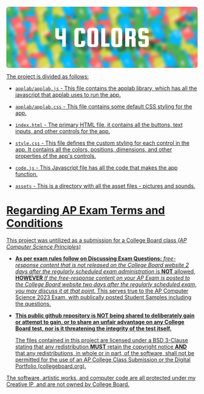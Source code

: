 <a href="#"><img align="center" src="images/logo.png" alt="Preview Screenshot">

The project is divided as follows:

* `applab/applab.js` - This file contains the applab library, which has all the
  javascript that applab uses to run the app. 

* `applab/applab.css` - This file contains some default CSS styling for the app.

* `index.html` - The primary HTML file, it contains all the buttons, text inputs, and other controls for
  the app.

* `style.css` - This file defines the custom styling for each control in the
  app. It contains all the colors, positions, dimensions, and other properties of the app's controls.

* `code.js` - This Javascript file has all the code that makes the app function.

* `assets` - This is a directory with all the asset files - pictures and sounds.

# Regarding AP Exam Terms and Conditions

This project was untilized as a submission for a College Board class *(AP Computer Science Principles)*
* **<ins>As per exam rules follow on Discussing Exam Questions:</ins>** *free-response content that is not released on the College Board website 2 days after the regularly scheduled exam administration* is **NOT** allowed, **HOWEVER** *If the free-response content on your AP Exam is posted to the College Board website two days after the regularly scheduled exam, you may discuss it at that point.* This serves true to the AP Computer Science 2023 Exam, with publically posted Student Samples including the questions.
* **This public github repository is <ins>NOT</ins> being shared to deliberately gain or attempt to gain, or to share an unfair advantage on any College Board test, nor is it threatening the integrity of the test itself.**

   The files contained in this project are <ins>licensed under a BSD 3-Clause</ins> stating that any redistribution <ins>**MUST**</ins> retain the copyright notice <ins>**AND**</ins> that any redistributions, in whole or in part, of the software, shall not be permitted for the use of an AP College Class Submission or the Digital Portfolio (collegeboard.org). 

The software, artistic works, and computer code are all protected under my Creative IP, and are not owned by College Board. 
